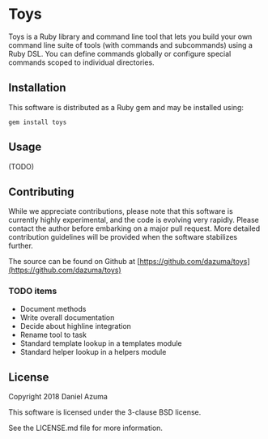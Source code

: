 # Toys

Toys is a Ruby library and command line tool that lets you build your own
command line suite of tools (with commands and subcommands) using a Ruby DSL.
You can define commands globally or configure special commands scoped to
individual directories.

## Installation

This software is distributed as a Ruby gem and may be installed using:

```
gem install toys
```

## Usage

(TODO)

## Contributing

While we appreciate contributions, please note that this software is currently
highly experimental, and the code is evolving very rapidly. Please contact the
author before embarking on a major pull request. More detailed contribution
guidelines will be provided when the software stabilizes further.

The source can be found on Github at
[https://github.com/dazuma/toys](https://github.com/dazuma/toys)

### TODO items

* Document methods
* Write overall documentation
* Decide about highline integration
* Rename tool to task
* Standard template lookup in a templates module
* Standard helper lookup in a helpers module

## License

Copyright 2018 Daniel Azuma

This software is licensed under the 3-clause BSD license.

See the LICENSE.md file for more information.
